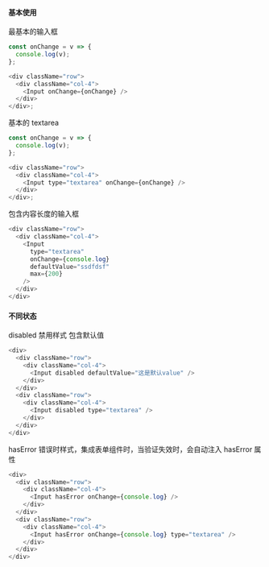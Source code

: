 #### 基本使用

最基本的输入框

```js
const onChange = v => {
  console.log(v);
};

<div className="row">
  <div className="col-4">
    <Input onChange={onChange} />
  </div>
</div>;
```

基本的 textarea

```js
const onChange = v => {
  console.log(v);
};

<div className="row">
  <div className="col-4">
    <Input type="textarea" onChange={onChange} />
  </div>
</div>;
```

包含内容长度的输入框

```js
<div className="row">
  <div className="col-4">
    <Input
      type="textarea"
      onChange={console.log}
      defaultValue="ssdfdsf"
      max={200}
    />
  </div>
</div>
```

#### 不同状态

disabled 禁用样式
包含默认值

```js
<div>
  <div className="row">
    <div className="col-4">
      <Input disabled defaultValue="这是默认value" />
    </div>
  </div>
  <div className="row">
    <div className="col-4">
      <Input disabled type="textarea" />
    </div>
  </div>
</div>
```

hasError 错误时样式，集成表单组件时，当验证失效时，会自动注入 hasError 属性

```js
<div>
  <div className="row">
    <div className="col-4">
      <Input hasError onChange={console.log} />
    </div>
  </div>
  <div className="row">
    <div className="col-4">
      <Input hasError onChange={console.log} type="textarea" />
    </div>
  </div>
</div>
```
